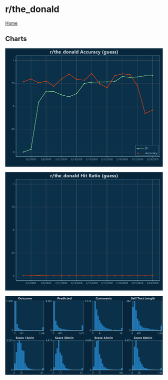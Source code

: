 # r/the_donald

[Home](../index.md)

## Charts

![r/the_donald R² (guess)](../images/guess_the_donald_Accuracy.png "r/the_donald R² (guess)")

![r/the_donald Hit Ratio (guess)](../images/guess_the_donald_HitRatio.png "r/the_donald Hit Ratio (guess)")

![r/the_donald Distributions (guess)](../images/guess_the_donald_Distributions.png "r/the_donald Distributions (guess)")

